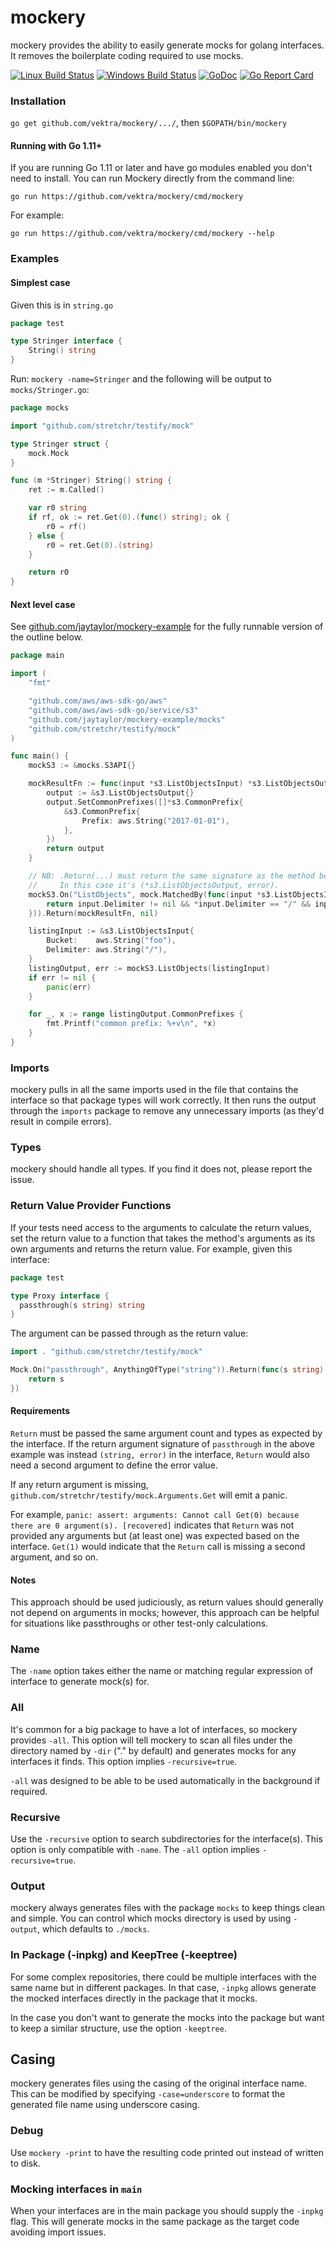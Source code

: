 mockery
=======

mockery provides the ability to easily generate mocks for golang interfaces. It removes
the boilerplate coding required to use mocks.

[![Linux Build Status](https://travis-ci.org/vektra/mockery.png)](https://travis-ci.org/vektra/mockery) [![Windows Build Status](https://ci.appveyor.com/api/projects/status/github/vektra/mockery)](https://ci.appveyor.com/project/vektra/mockery) [![GoDoc](https://godoc.org/github.com/vektra/mockery/mockery?status.svg)](https://godoc.org/github.com/vektra/mockery/mockery) [![Go Report Card](https://goreportcard.com/badge/github.com/vektra/mockery)](https://goreportcard.com/report/github.com/vektra/mockery)

### Installation

`go get github.com/vektra/mockery/.../`, then `$GOPATH/bin/mockery`

#### Running with Go 1.11+

If you are running Go 1.11 or later and have go modules enabled you don't need to install. You can run Mockery directly from the command line:

    go run https://github.com/vektra/mockery/cmd/mockery
    
For example:

    go run https://github.com/vektra/mockery/cmd/mockery --help

### Examples

#### Simplest case

Given this is in `string.go`

```go
package test

type Stringer interface {
	String() string
}
```

Run: `mockery -name=Stringer` and the following will be output to `mocks/Stringer.go`:

```go
package mocks

import "github.com/stretchr/testify/mock"

type Stringer struct {
	mock.Mock
}

func (m *Stringer) String() string {
	ret := m.Called()

	var r0 string
	if rf, ok := ret.Get(0).(func() string); ok {
		r0 = rf()
	} else {
		r0 = ret.Get(0).(string)
	}

	return r0
}
```

#### Next level case

See [github.com/jaytaylor/mockery-example](https://github.com/jaytaylor/mockery-example)
for the fully runnable version of the outline below.

```go
package main

import (
	"fmt"

	"github.com/aws/aws-sdk-go/aws"
	"github.com/aws/aws-sdk-go/service/s3"
	"github.com/jaytaylor/mockery-example/mocks"
	"github.com/stretchr/testify/mock"
)

func main() {
	mockS3 := &mocks.S3API{}

	mockResultFn := func(input *s3.ListObjectsInput) *s3.ListObjectsOutput {
		output := &s3.ListObjectsOutput{}
		output.SetCommonPrefixes([]*s3.CommonPrefix{
			&s3.CommonPrefix{
				Prefix: aws.String("2017-01-01"),
			},
		})
		return output
	}

	// NB: .Return(...) must return the same signature as the method being mocked.
	//     In this case it's (*s3.ListObjectsOutput, error).
	mockS3.On("ListObjects", mock.MatchedBy(func(input *s3.ListObjectsInput) bool {
		return input.Delimiter != nil && *input.Delimiter == "/" && input.Prefix == nil
	})).Return(mockResultFn, nil)

	listingInput := &s3.ListObjectsInput{
		Bucket:    aws.String("foo"),
		Delimiter: aws.String("/"),
	}
	listingOutput, err := mockS3.ListObjects(listingInput)
	if err != nil {
		panic(err)
	}

	for _, x := range listingOutput.CommonPrefixes {
		fmt.Printf("common prefix: %+v\n", *x)
	}
}
```

### Imports

mockery pulls in all the same imports used in the file that contains the interface so
that package types will work correctly. It then runs the output through the `imports`
package to remove any unnecessary imports (as they'd result in compile errors).

### Types

mockery should handle all types. If you find it does not, please report the issue.

### Return Value Provider Functions

If your tests need access to the arguments to calculate the return values,
set the return value to a function that takes the method's arguments as its own
arguments and returns the return value. For example, given this interface:

```go
package test

type Proxy interface {
  passthrough(s string) string
}
```

The argument can be passed through as the return value:

```go
import . "github.com/stretchr/testify/mock"

Mock.On("passthrough", AnythingOfType("string")).Return(func(s string) string {
    return s
})
```

#### Requirements

`Return` must be passed the same argument count and types as expected by the interface. If the return argument signature of `passthrough` in the above example was instead `(string, error)` in the interface, `Return` would also need a second argument to define the error value.

If any return argument is missing, `github.com/stretchr/testify/mock.Arguments.Get` will emit a panic.

For example, `panic: assert: arguments: Cannot call Get(0) because there are 0 argument(s). [recovered]` indicates that `Return` was not provided any arguments but (at least one) was expected based on the interface. `Get(1)` would indicate that the `Return` call is missing a second argument, and so on.

#### Notes

This approach should be used judiciously, as return values should generally
not depend on arguments in mocks; however, this approach can be helpful for
situations like passthroughs or other test-only calculations.

### Name

The `-name` option takes either the name or matching regular expression of interface to generate mock(s) for.

### All

It's common for a big package to have a lot of interfaces, so mockery provides `-all`.
This option will tell mockery to scan all files under the directory named by `-dir` ("." by default)
and generates mocks for any interfaces it finds. This option implies `-recursive=true`.

`-all` was designed to be able to be used automatically in the background if required.

### Recursive

Use the `-recursive` option to search subdirectories for the interface(s).
This option is only compatible with `-name`. The `-all` option implies `-recursive=true`.

### Output

mockery always generates files with the package `mocks` to keep things clean and simple.
You can control which mocks directory is used by using `-output`, which defaults to `./mocks`.

### In Package (-inpkg) and KeepTree (-keeptree)

For some complex repositories, there could be multiple interfaces with the same name but in different packages. In that case, `-inpkg` allows generate the mocked interfaces directly in the package that it mocks.

In the case you don't want to generate the mocks into the package but want to keep a similar structure, use the option `-keeptree`.

## Casing

mockery generates files using the casing of the original interface name.  This
can be modified by specifying `-case=underscore` to format the generated file
name using underscore casing.

### Debug

Use `mockery -print` to have the resulting code printed out instead of written to disk.

### Mocking interfaces in `main`

When your interfaces are in the main package you should supply the `-inpkg` flag.
This will generate mocks in the same package as the target code avoiding import issues.
